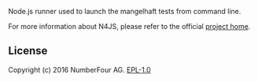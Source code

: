Node.js runner used to launch the mangelhaft tests from command line.

For more information about N4JS, please refer to the official [project home](https://numberfour.github.io/n4js).

## License

Copyright (c) 2016 NumberFour AG.
[EPL-1.0](http://www.eclipse.org/legal/epl-v10.html)
